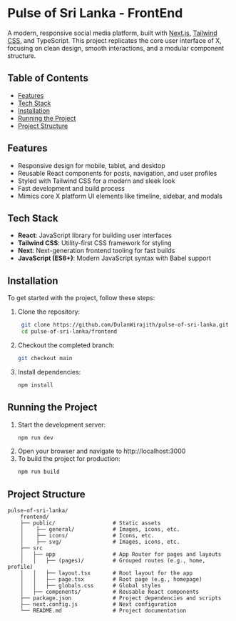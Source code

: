# Pulse of Sri Lanka - FrontEnd

A modern, responsive social media platform, built with [Next.js](https://nextjs.org/), [Tailwind CSS](https://tailwindcss.com/), and TypeScript. This project replicates the core user interface of X, focusing on clean design, smooth interactions, and a modular component structure.

## Table of Contents

- [Features](#features)
- [Tech Stack](#tech-stack)
- [Installation](#installation)
- [Running the Project](#running-the-project)
- [Project Structure](#project-structure)

## Features

- Responsive design for mobile, tablet, and desktop
- Reusable React components for posts, navigation, and user profiles
- Styled with Tailwind CSS for a modern and sleek look
- Fast development and build process
- Mimics core X platform UI elements like timeline, sidebar, and modals

## Tech Stack

- **React**: JavaScript library for building user interfaces
- **Tailwind CSS**: Utility-first CSS framework for styling
- **Next**: Next-generation frontend tooling for fast builds
- **JavaScript (ES6+)**: Modern JavaScript syntax with Babel support

## Installation

To get started with the project, follow these steps:

1. Clone the repository:
   ```bash
    git clone https://github.com/DulanWirajith/pulse-of-sri-lanka.git
    cd pulse-of-sri-lanka/frontend
   ```
2. Checkout the completed branch:
    ```bash
    git checkout main
    ```
3. Install dependencies:
    ```bash
    npm install
    ```

## Running the Project
1. Start the development server:
    ```bash
    npm run dev
   ```
2. Open your browser and navigate to http://localhost:3000
3. To build the project for production:
    ```bash
    npm run build
    ```

## Project Structure

    pulse-of-sri-lanka/
        frontend/
        ├── public/                  # Static assets
        │    ├── general/            # Images, icons, etc.
        │    ├── icons/              # Icons, etc.
        │    ├── svg/                # Images, icons, etc.
        ├── src
        │   ├── app                  # App Router for pages and layouts
        │   │   ├── (pages)/         # Grouped routes (e.g., home, profile)
        │   │   ├── layout.tsx       # Root layout for the app
        │   │   ├── page.tsx         # Root page (e.g., homepage)
        │   │   ├── globals.css      # Global styles
        │   ├── components/          # Reusable React components
        ├── package.json             # Project dependencies and scripts
        ├── next.config.js           # Next configuration
        └── README.md                # Project documentation
